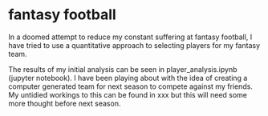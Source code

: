 # fantasy football
In a doomed attempt to reduce my constant suffering at fantasy football, I have tried to use a quantitative approach to selecting players for my fantasy team.

The results of my initial analysis can be seen in player_analysis.ipynb (jupyter notebook). I have been playing about with the idea of creating a computer generated team for next season to compete against my friends. My untidied workings to this can be found in xxx but this will need some more thought before next season.
